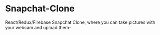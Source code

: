 # Snapchat-Clone
React/Redux/Firebase Snapchat Clone, where you can take pictures with your webcam and upload them-
